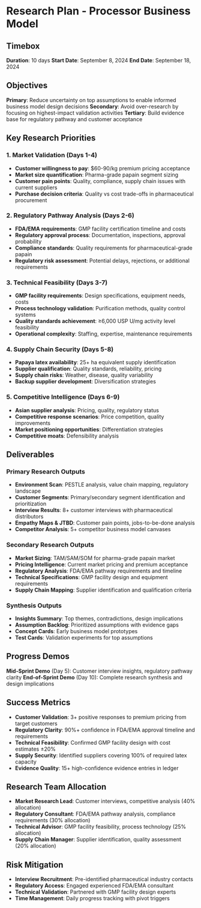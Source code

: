 # Research Plan - Processor Business Model

## Timebox

**Duration**: 10 days
**Start Date**: September 8, 2024
**End Date**: September 18, 2024

## Objectives

**Primary**: Reduce uncertainty on top assumptions to enable informed business model design decisions
**Secondary**: Avoid over-research by focusing on highest-impact validation activities
**Tertiary**: Build evidence base for regulatory pathway and customer acceptance

## Key Research Priorities

### 1. Market Validation (Days 1-4)

- **Customer willingness to pay**: $60-90/kg premium pricing acceptance
- **Market size quantification**: Pharma-grade papain segment sizing
- **Customer pain points**: Quality, compliance, supply chain issues with current suppliers
- **Purchase decision criteria**: Quality vs cost trade-offs in pharmaceutical procurement

### 2. Regulatory Pathway Analysis (Days 2-6)

- **FDA/EMA requirements**: GMP facility certification timeline and costs
- **Regulatory approval process**: Documentation, inspections, approval probability
- **Compliance standards**: Quality requirements for pharmaceutical-grade papain
- **Regulatory risk assessment**: Potential delays, rejections, or additional requirements

### 3. Technical Feasibility (Days 3-7)

- **GMP facility requirements**: Design specifications, equipment needs, costs
- **Process technology validation**: Purification methods, quality control systems
- **Quality standards achievement**: ≥6,000 USP U/mg activity level feasibility
- **Operational complexity**: Staffing, expertise, maintenance requirements

### 4. Supply Chain Security (Days 5-8)

- **Papaya latex availability**: 25+ ha equivalent supply identification
- **Supplier qualification**: Quality standards, reliability, pricing
- **Supply chain risks**: Weather, disease, quality variability
- **Backup supplier development**: Diversification strategies

### 5. Competitive Intelligence (Days 6-9)

- **Asian supplier analysis**: Pricing, quality, regulatory status
- **Competitive response scenarios**: Price competition, quality improvements
- **Market positioning opportunities**: Differentiation strategies
- **Competitive moats**: Defensibility analysis

## Deliverables

### Primary Research Outputs

- **Environment Scan**: PESTLE analysis, value chain mapping, regulatory landscape
- **Customer Segments**: Primary/secondary segment identification and prioritization
- **Interview Results**: 8+ customer interviews with pharmaceutical distributors
- **Empathy Maps & JTBD**: Customer pain points, jobs-to-be-done analysis
- **Competitor Analysis**: 5+ competitor business model canvases

### Secondary Research Outputs

- **Market Sizing**: TAM/SAM/SOM for pharma-grade papain market
- **Pricing Intelligence**: Current market pricing and premium acceptance
- **Regulatory Analysis**: FDA/EMA pathway requirements and timeline
- **Technical Specifications**: GMP facility design and equipment requirements
- **Supply Chain Mapping**: Supplier identification and qualification criteria

### Synthesis Outputs

- **Insights Summary**: Top themes, contradictions, design implications
- **Assumption Backlog**: Prioritized assumptions with evidence gaps
- **Concept Cards**: Early business model prototypes
- **Test Cards**: Validation experiments for top assumptions

## Progress Demos

**Mid-Sprint Demo** (Day 5): Customer interview insights, regulatory pathway clarity
**End-of-Sprint Demo** (Day 10): Complete research synthesis and design implications

## Success Metrics

- **Customer Validation**: 3+ positive responses to premium pricing from target customers
- **Regulatory Clarity**: 90%+ confidence in FDA/EMA approval timeline and requirements
- **Technical Feasibility**: Confirmed GMP facility design with cost estimates ±20%
- **Supply Security**: Identified suppliers covering 100% of required latex capacity
- **Evidence Quality**: 15+ high-confidence evidence entries in ledger

## Research Team Allocation

- **Market Research Lead**: Customer interviews, competitive analysis (40% allocation)
- **Regulatory Consultant**: FDA/EMA pathway analysis, compliance requirements (30% allocation)
- **Technical Advisor**: GMP facility feasibility, process technology (25% allocation)
- **Supply Chain Manager**: Supplier identification, quality assessment (20% allocation)

## Risk Mitigation

- **Interview Recruitment**: Pre-identified pharmaceutical industry contacts
- **Regulatory Access**: Engaged experienced FDA/EMA consultant
- **Technical Validation**: Partnered with GMP facility design experts
- **Time Management**: Daily progress tracking with pivot triggers
